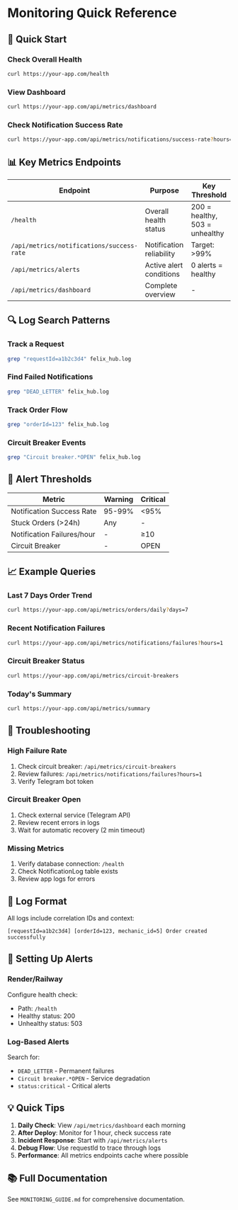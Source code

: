 # Monitoring Quick Reference

## 🚀 Quick Start

### Check Overall Health
```bash
curl https://your-app.com/health
```

### View Dashboard
```bash
curl https://your-app.com/api/metrics/dashboard
```

### Check Notification Success Rate
```bash
curl https://your-app.com/api/metrics/notifications/success-rate?hours=24
```

## 📊 Key Metrics Endpoints

| Endpoint | Purpose | Key Threshold |
|----------|---------|---------------|
| `/health` | Overall health status | 200 = healthy, 503 = unhealthy |
| `/api/metrics/notifications/success-rate` | Notification reliability | Target: >99% |
| `/api/metrics/alerts` | Active alert conditions | 0 alerts = healthy |
| `/api/metrics/dashboard` | Complete overview | - |

## 🔍 Log Search Patterns

### Track a Request
```bash
grep "requestId=a1b2c3d4" felix_hub.log
```

### Find Failed Notifications
```bash
grep "DEAD_LETTER" felix_hub.log
```

### Track Order Flow
```bash
grep "orderId=123" felix_hub.log
```

### Circuit Breaker Events
```bash
grep "Circuit breaker.*OPEN" felix_hub.log
```

## 🚨 Alert Thresholds

| Metric | Warning | Critical |
|--------|---------|----------|
| Notification Success Rate | 95-99% | <95% |
| Stuck Orders (>24h) | Any | - |
| Notification Failures/hour | - | ≥10 |
| Circuit Breaker | - | OPEN |

## 📈 Example Queries

### Last 7 Days Order Trend
```bash
curl https://your-app.com/api/metrics/orders/daily?days=7
```

### Recent Notification Failures
```bash
curl https://your-app.com/api/metrics/notifications/failures?hours=1
```

### Circuit Breaker Status
```bash
curl https://your-app.com/api/metrics/circuit-breakers
```

### Today's Summary
```bash
curl https://your-app.com/api/metrics/summary
```

## 🔧 Troubleshooting

### High Failure Rate
1. Check circuit breaker: `/api/metrics/circuit-breakers`
2. Review failures: `/api/metrics/notifications/failures?hours=1`
3. Verify Telegram bot token

### Circuit Breaker Open
1. Check external service (Telegram API)
2. Review recent errors in logs
3. Wait for automatic recovery (2 min timeout)

### Missing Metrics
1. Verify database connection: `/health`
2. Check NotificationLog table exists
3. Review app logs for errors

## 📝 Log Format

All logs include correlation IDs and context:
```
[requestId=a1b2c3d4] [orderId=123, mechanic_id=5] Order created successfully
```

## 🔔 Setting Up Alerts

### Render/Railway
Configure health check:
- Path: `/health`
- Healthy status: 200
- Unhealthy status: 503

### Log-Based Alerts
Search for:
- `DEAD_LETTER` - Permanent failures
- `Circuit breaker.*OPEN` - Service degradation
- `status:critical` - Critical alerts

## 💡 Quick Tips

1. **Daily Check**: View `/api/metrics/dashboard` each morning
2. **After Deploy**: Monitor for 1 hour, check success rate
3. **Incident Response**: Start with `/api/metrics/alerts`
4. **Debug Flow**: Use requestId to trace through logs
5. **Performance**: All metrics endpoints cache where possible

## 📚 Full Documentation

See `MONITORING_GUIDE.md` for comprehensive documentation.
